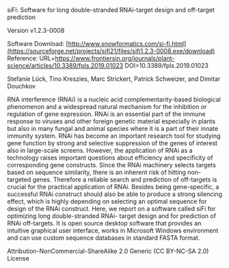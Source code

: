 siFi: Software for long double-stranded RNAi-target design and off-target prediction

Version v1.2.3-0008

Software Download: [http://www.snowformatics.com/si-fi.html](https://sourceforge.net/projects/sifi21/files/sifi1.2.3-0008.exe/download)
Reference: 
URL=https://www.frontiersin.org/journals/plant-science/articles/10.3389/fpls.2019.01023
DOI=10.3389/fpls.2019.01023

Stefanie Lück, Tino Kreszies, Marc Strickert, Patrick Schweizer, and Dimitar Douchkov

RNA interference (RNAi) is a nucleic acid complementarity-based biological phenomenon and a widespread natural mechanism for the inhibition or regulation of gene expression. RNAi is an essential part of the immune response to viruses and other foreign genetic material especially in plants but also in many fungal and animal species where it is a part of their innate immunity system. RNAi has become an important research tool for studying gene function by strong and selective suppression of the genes of interest also in large-scale screens. However, the application of RNAi as a technology raises important questions about efficiency and specificity of corresponding gene constructs. Since the RNAi machinery selects targets based on sequence similarity, there is an inherent risk of hitting non-targeted genes. Therefore a reliable search and prediction of off-targets is crucial for the practical application of RNAi. Besides being gene-specific, a successful RNAi construct should also be able to produce a strong silencing effect, which is highly depending on selecting an optimal sequence for design of the RNAi construct.
Here, we report on a software called siFi for optimizing long double-stranded RNAi- target design and for prediction of RNAi off-targets. It is open source desktop software that provides an intuitive graphical user interface, works in Microsoft Windows environment and can use custom sequence databases in  standard FASTA format. 

Attribution-NonCommercial-ShareAlike 2.0 Generic (CC BY-NC-SA 2.0) License
